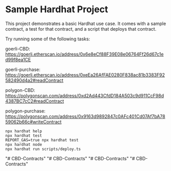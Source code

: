 # Sample Hardhat Project

This project demonstrates a basic Hardhat use case. It comes with a sample contract, a test for that contract, and a script that deploys that contract.

Try running some of the following tasks:

goerli-CBD:
https://goerli.etherscan.io/address/0x6e8eCf88F39E08e06764Ff26d67c1ed99f8ea1CE

goerli-purchase:
https://goerli.etherscan.io/address/0xeEa26AfFAE0280F838ac81b3383F92582490d4a2#readContract

polygon-CBD:
https://polygonscan.com/address/0xd2Ad443CfdD184A503c9d911CcF98d4387BC7cC2#readContract

polygon-purchase:
https://polygonscan.com/address/0x9163d9892847c0AFc401Cd07Af7bA7859062b66c#writeContract

```shell
npx hardhat help
npx hardhat test
REPORT_GAS=true npx hardhat test
npx hardhat node
npx hardhat run scripts/deploy.ts
```

"# CBD-Contracts"
"# CBD-Contracts"
"# CBD-Contracts"
"# CBD-Contracts"

